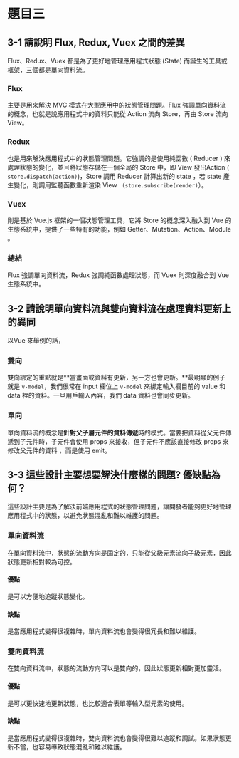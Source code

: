 # 題目三

## 3-1 請說明 Flux, Redux, Vuex 之間的差異
Flux、Redux、Vuex 都是為了更好地管理應用程式狀態 (State) 而誕生的工具或框架，三個都是單向資料流。

### Flux 

主要是用來解決 MVC 模式在大型應用中的狀態管理問題。Flux 強調單向資料流的概念，也就是說應用程式中的資料只能從 Action 流向 Store，再由 Store 流向 View。

### Redux 

也是用來解決應用程式中的狀態管理問題。它強調的是使用純函數 ( Reducer ) 來處理狀態的變化，並且將狀態存儲在一個全局的 Store 中，即 View 發出Action ( `store.dispatch(action)`)，Store 調用 Reducer 計算出新的 state ，若 state 產生變化，則調用監聽函數重新渲染 View （`store.subscribe(render)`）。

### Vuex 

則是基於 Vue.js 框架的一個狀態管理工具，它將 Store 的概念深入融入到 Vue 的生態系統中，提供了一些特有的功能，例如 Getter、Mutation、Action、Module 。

### 總結

Flux 強調單向資料流，Redux 強調純函數處理狀態，而 Vuex 則深度融合到 Vue 生態系統中。



## 3-2 請說明單向資料流與雙向資料流在處理資料更新上的異同

以Vue 來舉例的話，

### 雙向

雙向綁定的重點就是**當畫面或資料有更新，另一方也會更新。**最明顯的例子就是 `v-model`，我們很常在 input 欄位上 `v-model` 來綁定輸入欄目前的 value 和 data 裡的資料。一旦用戶輸入內容，我們 data 資料也會同步更新。

### 單向

單向資料流的概念是**針對父子層元件的資料傳遞**時的模式。當要把資料從父元件傳遞到子元件時，子元件會使用 props 來接收，但子元件不應該直接修改 props 來修改父元件的資料 ，而是使用 emit。



##  3-3 這些設計主要想要解決什麼樣的問題? 優缺點為何？



這些設計主要是為了解決前端應用程式的狀態管理問題，讓開發者能夠更好地管理應用程式中的狀態，以避免狀態混亂和難以維護的問題。

### 單向資料流

在單向資料流中，狀態的流動方向是固定的，只能從父級元素流向子級元素，因此狀態更新相對較為可控。

#### 優點

是可以方便地追蹤狀態變化。

#### 缺點

是當應用程式變得很複雜時，單向資料流也會變得很冗長和難以維護。



### 雙向資料流

在雙向資料流中，狀態的流動方向可以是雙向的，因此狀態更新相對更加靈活。

#### 優點

是可以更快速地更新狀態，也比較適合表單等輸入型元素的使用。

#### 缺點

是當應用程式變得很複雜時，雙向資料流也會變得很難以追蹤和調試。如果狀態更新不當，也容易導致狀態混亂和難以維護。
